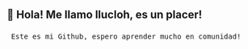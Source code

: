 <h2 align="left">👋 Hola! Me llamo llucloh, es un placer! </h2>

###
<pre> Este es mi Github, espero aprender mucho en comunidad!

